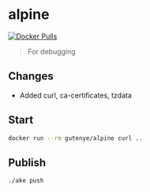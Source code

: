 # alpine

[![Docker Pulls](https://img.shields.io/docker/pulls/gutenye/alpine?style=flat-square)](https://hub.docker.com/r/gutenye/alpine)

> For debugging

## Changes

- Added curl, ca-certificates, tzdata 

## Start

```sh
docker run --rm gutenye/alpine curl ..
```

## Publish

```sh
./ake push
```
